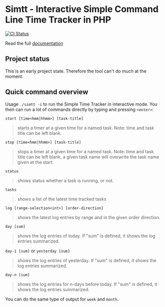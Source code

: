 # Simtt - Interactive Simple Command Line Time Tracker in PHP

[![CI Status](https://github.com/sigma-z/simtt/workflows/Continuous%20Integration/badge.svg)](https://github.com/sigma-z/simtt/actions)

Read the full [documentation](https://github.com/sigma-z/simtt/blob/master/docs/documentation.md)

## Project status

This is an early project state. Therefore the tool can't do much at the moment.


## Quick command overview

Usage `./simtt -i` to run the Simple Time Tracker in interactive mode.
 You then can run a lot of commands directly by typing and pressing `<enter>`:

`start [time<hmm|hhmm>] [task-title]` 
> starts a timer at a given time for a named task. Note: time and task title can be left blank.
                
`stop [time<hmm|hhmm>] [task-title]`
> stops a timer at a given time for a named task. Note: time and task title can be left blank, a given task name will overwrite the task name given at the start.
  
`status` 
> shows status whether a task is running, or not.

`tasks`
> shows a list of the latest time tracked tasks

`log [range-selection<int>] [order-direction]`
> shows the latest log entries by range and in the given order direction. 

`day [sum]`
> shows the log entries of today. If "sum" is defined, it shows the log entries summarized. 

`day-1 [sum]` or `yesterday [sum]`
> shows the log entries of yesterday. If "sum" is defined, it shows the log entries summarized.

`day-n [sum]`
> shows the log entries for n-days before today. If "sum" is defined, it shows the log entries summarized.

You can do the same type of output for `week` and `month`.
